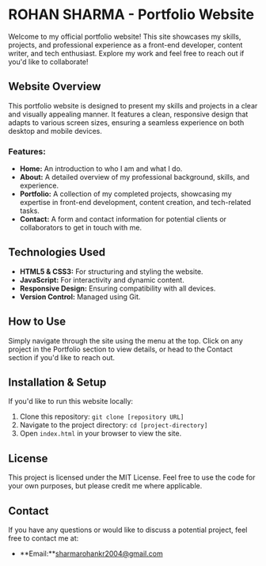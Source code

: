 
# **ROHAN SHARMA - Portfolio Website**

Welcome to my official portfolio website! This site showcases my skills, projects, and professional experience as a front-end developer, content writer, and tech enthusiast. Explore my work and feel free to reach out if you'd like to collaborate!

## **Website Overview**

This portfolio website is designed to present my skills and projects in a clear and visually appealing manner. It features a clean, responsive design that adapts to various screen sizes, ensuring a seamless experience on both desktop and mobile devices.

### **Features:**
- **Home:** An introduction to who I am and what I do.
- **About:** A detailed overview of my professional background, skills, and experience.
- **Portfolio:** A collection of my completed projects, showcasing my expertise in front-end development, content creation, and tech-related tasks.
- **Contact:** A form and contact information for potential clients or collaborators to get in touch with me.

## **Technologies Used**
- **HTML5 & CSS3:** For structuring and styling the website.
- **JavaScript:** For interactivity and dynamic content.
- **Responsive Design:** Ensuring compatibility with all devices.
- **Version Control:** Managed using Git.

## **How to Use**
Simply navigate through the site using the menu at the top. Click on any project in the Portfolio section to view details, or head to the Contact section if you'd like to reach out.

## **Installation & Setup**
If you'd like to run this website locally:
1. Clone this repository: `git clone [repository URL]`
2. Navigate to the project directory: `cd [project-directory]`
3. Open `index.html` in your browser to view the site.

## **License**
This project is licensed under the MIT License. Feel free to use the code for your own purposes, but please credit me where applicable.

## **Contact**
If you have any questions or would like to discuss a potential project, feel free to contact me at:
- **Email:**sharmarohankr2004@gmail.com

